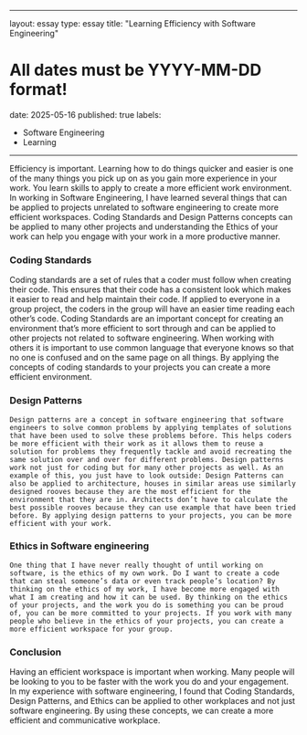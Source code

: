 
---
layout: essay
type: essay
title: "Learning Efficiency with Software Engineering"
# All dates must be YYYY-MM-DD format!
date: 2025-05-16
published: true
labels:
  - Software Engineering
  - Learning
---
  Efficiency is important. Learning how to do things quicker and easier is one of the many things you pick up on as you gain more experience in your work. You learn skills to apply to create a more efficient work environment. In working in Software Engineering, I have learned several things that can be applied to projects unrelated to software engineering to create more efficient workspaces. Coding Standards and Design Patterns concepts can be applied to many other projects and understanding the Ethics of your work can help you engage with your work in a more productive manner.
### Coding Standards
Coding standards are a set of rules that a coder must follow when creating their code. This ensures that their code has a consistent look which makes it easier to read and help maintain their code. If applied to everyone in a group project, the coders in the group will have an easier time reading each other’s code. Coding Standards are an important concept for creating an environment that’s more efficient to sort through and can be applied to other projects not related to software engineering. When working with others it is important to use common language that everyone knows so that no one is confused and on the same page on all things. By applying the concepts of coding standards to your projects you can create a more efficient environment.
### Design Patterns
	Design patterns are a concept in software engineering that software engineers to solve common problems by applying templates of solutions that have been used to solve these problems before. This helps coders be more efficient with their work as it allows them to reuse a solution for problems they frequently tackle and avoid recreating the same solution over and over for different problems. Design patterns work not just for coding but for many other projects as well. As an example of this, you just have to look outside: Design Patterns can also be applied to architecture, houses in similar areas use similarly designed rooves because they are the most efficient for the environment that they are in. Architects don’t have to calculate the best possible rooves because they can use example that have been tried before. By applying design patterns to your projects, you can be more efficient with your work.
### Ethics in Software engineering
	One thing that I have never really thought of until working on software, is the ethics of my own work. Do I want to create a code that can steal someone’s data or even track people’s location? By thinking on the ethics of my work, I have become more engaged with what I am creating and how it can be used. By thinking on the ethics of your projects, and the work you do is something you can be proud of, you can be more committed to your projects. If you work with many people who believe in the ethics of your projects, you can create a more efficient workspace for your group.
### Conclusion
  Having an efficient workspace is important when working. Many people will be looking to you to be faster with the work you do and your engagement. In my experience with software engineering, I found that Coding Standards, Design Patterns, and Ethics can be applied to other workplaces and not just software engineering. By using these concepts, we can create a more efficient and communicative workplace.
